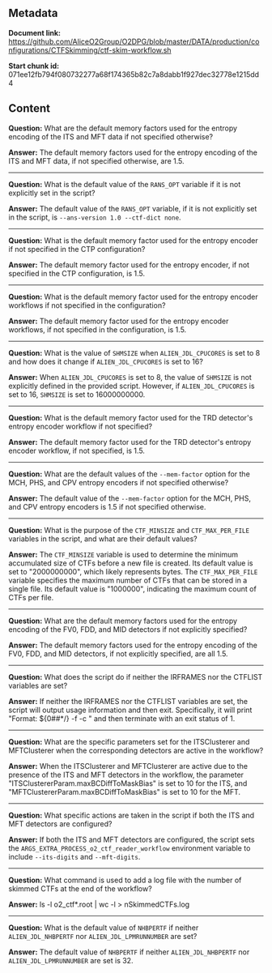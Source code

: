 ## Metadata

**Document link:** https://github.com/AliceO2Group/O2DPG/blob/master/DATA/production/configurations/CTFSkimming/ctf-skim-workflow.sh

**Start chunk id:** 071ee12fb794f080732277a68f174365b82c7a8dabb1f927dec32778e1215dd4

## Content

**Question:** What are the default memory factors used for the entropy encoding of the ITS and MFT data if not specified otherwise?

**Answer:** The default memory factors used for the entropy encoding of the ITS and MFT data, if not specified otherwise, are 1.5.

---

**Question:** What is the default value of the `RANS_OPT` variable if it is not explicitly set in the script?

**Answer:** The default value of the `RANS_OPT` variable, if it is not explicitly set in the script, is `--ans-version 1.0 --ctf-dict none`.

---

**Question:** What is the default memory factor used for the entropy encoder if not specified in the CTP configuration?

**Answer:** The default memory factor used for the entropy encoder, if not specified in the CTP configuration, is 1.5.

---

**Question:** What is the default memory factor used for the entropy encoder workflows if not specified in the configuration?

**Answer:** The default memory factor used for the entropy encoder workflows, if not specified in the configuration, is 1.5.

---

**Question:** What is the value of `SHMSIZE` when `ALIEN_JDL_CPUCORES` is set to 8 and how does it change if `ALIEN_JDL_CPUCORES` is set to 16?

**Answer:** When `ALIEN_JDL_CPUCORES` is set to 8, the value of `SHMSIZE` is not explicitly defined in the provided script. However, if `ALIEN_JDL_CPUCORES` is set to 16, `SHMSIZE` is set to 16000000000.

---

**Question:** What is the default memory factor used for the TRD detector's entropy encoder workflow if not specified?

**Answer:** The default memory factor used for the TRD detector's entropy encoder workflow, if not specified, is 1.5.

---

**Question:** What are the default values of the `--mem-factor` option for the MCH, PHS, and CPV entropy encoders if not specified otherwise?

**Answer:** The default value of the `--mem-factor` option for the MCH, PHS, and CPV entropy encoders is 1.5 if not specified otherwise.

---

**Question:** What is the purpose of the `CTF_MINSIZE` and `CTF_MAX_PER_FILE` variables in the script, and what are their default values?

**Answer:** The `CTF_MINSIZE` variable is used to determine the minimum accumulated size of CTFs before a new file is created. Its default value is set to "2000000000", which likely represents bytes. The `CTF_MAX_PER_FILE` variable specifies the maximum number of CTFs that can be stored in a single file. Its default value is "1000000", indicating the maximum count of CTFs per file.

---

**Question:** What are the default memory factors used for the entropy encoding of the FV0, FDD, and MID detectors if not explicitly specified?

**Answer:** The default memory factors used for the entropy encoding of the FV0, FDD, and MID detectors, if not explicitly specified, are all 1.5.

---

**Question:** What does the script do if neither the IRFRAMES nor the CTFLIST variables are set?

**Answer:** If neither the IRFRAMES nor the CTFLIST variables are set, the script will output usage information and then exit. Specifically, it will print "Format: ${0##*/} -f <IRFramesFile> -c <CTFsList>" and then terminate with an exit status of 1.

---

**Question:** What are the specific parameters set for the ITSClusterer and MFTClusterer when the corresponding detectors are active in the workflow?

**Answer:** When the ITSClusterer and MFTClusterer are active due to the presence of the ITS and MFT detectors in the workflow, the parameter "ITSClustererParam.maxBCDiffToMaskBias" is set to 10 for the ITS, and "MFTClustererParam.maxBCDiffToMaskBias" is set to 10 for the MFT.

---

**Question:** What specific actions are taken in the script if both the ITS and MFT detectors are configured?

**Answer:** If both the ITS and MFT detectors are configured, the script sets the `ARGS_EXTRA_PROCESS_o2_ctf_reader_workflow` environment variable to include `--its-digits` and `--mft-digits`.

---

**Question:** What command is used to add a log file with the number of skimmed CTFs at the end of the workflow?

**Answer:** ls -l o2_ctf*.root | wc -l > nSkimmedCTFs.log

---

**Question:** What is the default value of `NHBPERTF` if neither `ALIEN_JDL_NHBPERTF` nor `ALIEN_JDL_LPMRUNNUMBER` are set?

**Answer:** The default value of `NHBPERTF` if neither `ALIEN_JDL_NHBPERTF` nor `ALIEN_JDL_LPMRUNNUMBER` are set is 32.